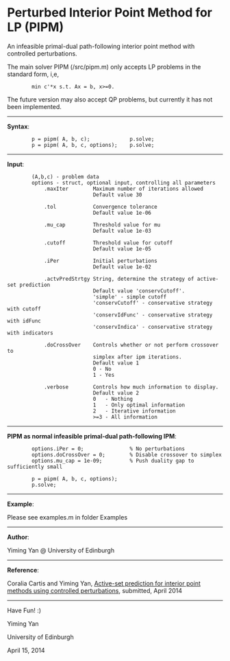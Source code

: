 Perturbed Interior Point Method for LP (PIPM)
===============================================

An infeasible primal-dual path-following interior point method with 
controlled perturbations.

The main solver PIPM (/src/pipm.m) only accepts LP problems 
in the standard form, i,e,
```
        min c'*x s.t. Ax = b, x>=0.        
```

The future version may also accept QP problems, but currently it has not been implemented.

---------------------------------------------------------------------------
**Syntax**:
```
        p = pipm( A, b, c);             p.solve;
        p = pipm( A, b, c, options);    p.solve;
```
---------------------------------------------------------------------------
**Input**:

```
        (A,b,c) - problem data
        options - struct, optional input, controlling all parameters
        	.maxIter        Maximum number of iterations allowed
                            Default value 30
        	                
        	.tol            Convergence tolerance
                            Default value 1e-06
        	                
        	.mu_cap         Threshold value for mu
        	                Default value 1e-03
        	                
        	.cutoff         Threshold value for cutoff
        	                Default value 1e-05
        	                
        	.iPer           Initial perturbations
                            Default value 1e-02
                                
        	.actvPredStrtgy String, determine the strategy of active-set prediction
                            Default value 'conservCutoff'.
                     		'simple' - simple cutoff
                     		'conservCutoff' - conservative strategy with cutoff
                     		'conservIdFunc' - conservative strategy with idFunc
                     		'conservIndica' - conservative strategy with indicators

        	.doCrossOver 	Controls whether or not perform crossover to
                    		simplex after ipm iterations.
                    		Default value 1
                          	0 - No
                          	1 - Yes

        	.verbose        Controls how much information to display.
                            Default value 2
                 	        0   - Nothing
                          	1   - Only optimal information
                          	2   - Iterative information
                          	>=3 - All information

```
---------------------------------------------------------------------------
**PIPM as normal infeasible primal-dual path-following IPM**:
```
        options.iPer = 0;               % No perturbations
        options.doCrossOver = 0;        % Disable crossover to simplex
        options.mu_cap = 1e-09;         % Push duality gap to sufficiently small
        
        p = pipm( A, b, c, options);
        p.solve;
```
---------------------------------------------------------------------------
**Example**: 

Please see examples.m in folder Examples

---------------------------------------------------------------------------
**Author**:  

Yiming Yan @ University of Edinburgh

---------------------------------------------------------------------------
**Reference**:

Coralia Cartis and Yiming Yan, 
[Active-set prediction for interior point methods using controlled perturbations](http://www.maths.ed.ac.uk/~yan/research/papers/aiipm.pdf),
submitted, April 2014

---------------------------------------------------------------------------

Have Fun! :)

Yiming Yan

University of Edinburgh

April 15, 2014
